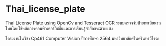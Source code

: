 # Thai_license_plate


Thai License Plate using OpenCv and Tesseract OCR
ระบบตรวจจับป้ายทะเบียนรถไทยโดยใช้หลักการคอมพิวเตอร์วิชชั่นและการเรียนรู้จำอักขระด้วยแสง 


โครงงานในวิชา Cp461 Computer Vision ปีการศึกษา 2564 
มหาวิทยาลัยศรีนครินทรวิโรฒ
